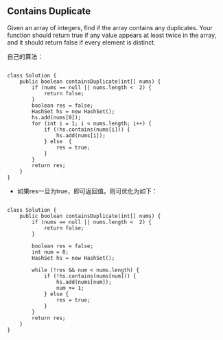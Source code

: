 ## Contains Duplicate

Given an array of integers, find if the array contains any duplicates. Your function should return true if any value appears at least twice in the array, and it should return false if every element is distinct.

自己的算法：
<pre><code>
class Solution {
    public boolean containsDuplicate(int[] nums) {
        if (nums == null || nums.length <  2) {
            return false;
        }
        boolean res = false;
        HashSet<Integer> hs = new HashSet<Integer>();
        hs.add(nums[0]);
        for (int i = 1; i < nums.length; i++) {
            if (!hs.contains(nums[i])) {
                hs.add(nums[i]);
            } else  {
                res = true;
            }
        }
        return res;
    }
}
</code></pre>

* 如果res一旦为true，即可返回值。则可优化为如下：

<pre><code>
class Solution {
    public boolean containsDuplicate(int[] nums) {
        if (nums == null || nums.length <  2) {
            return false;
        }
        
        boolean res = false;
        int num = 0;
        HashSet<Integer> hs = new HashSet<Integer>();
        
        while (!res && num < nums.length) {
            if (!hs.contains(nums[num])) {
                hs.add(nums[num]);
                num += 1;
            } else {
                res = true;
            }
        }
        return res;
    }
}
</code></pre>